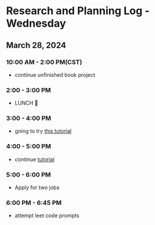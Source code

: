 # Research and Planning Log - Wednesday

## March 28, 2024

### 10:00 AM - 2:00 PM(CST)

- continue unfinished book project

### 2:00 - 3:00 PM

- LUNCH 🍔

### 3:00 - 4:00 PM

- going to try [this tutorial](https://docs.djangoproject.com/en/5.0/intro/tutorial04/)

### 4:00 - 5:00 PM

- continue [tutorial](https://docs.djangoproject.com/en/5.0/intro/tutorial04/)

### 5:00 - 6:00 PM

- Apply for two jobs

### 6:00 PM - 6:45 PM

- attempt leet code prompts
